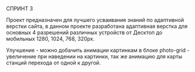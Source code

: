 СПРИНТ 3

Проект предназначен для лучшего усваивания знаний по адаптивной верстки сайта, в данном проекте разработана адаптивная верстка для основных 4 разрешений различных устройств от Десктоп до мобильных 1280, 1024, 768, 320px.

Улучшение - можно добачить анимации картинкам в блоке photo-grid - увеличение при наведении на картинки, так же анимацию для карты станций перехода от одной к другой.
